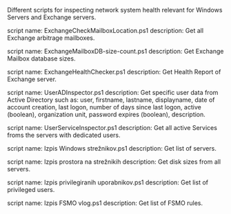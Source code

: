 Different scripts for inspecting network system health relevant for Windows Servers and Exchange servers.

script name:  ExchangeCheckMailboxLocation.ps1
description:  Get all Exchange arbitrage mailboxes.

script name:  ExchangeMailboxDB-size-count.ps1
description:  Get Exchange Mailbox database sizes.

script name:  ExchangeHealthChecker.ps1
description:  Get Health Report of Exchange server.

script name:  UserADInspector.ps1
description:  Get specific user data from Active Directory such as: user, firstname, lastname, displayname, date of account creation, last logon, 
              number of days since last logon, active (boolean), organization unit, password expires (boolean), description.

script name:  UserServiceInspector.ps1
description:  Get all active Services froms the servers with dedicated users.

script name:  Izpis Windows strežnikov.ps1
description:  Get list of servers.

script name:  Izpis prostora na strežnikih
description:  Get disk sizes from all servers.

script name:  Izpis privilegiranih uporabnikov.ps1
description:  Get list of privileged users.

script name:  Izpis FSMO vlog.ps1
description:  Get list of FSMO rules.
